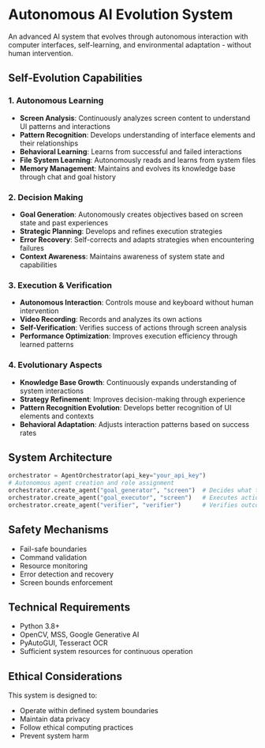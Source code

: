 # Autonomous AI Evolution System

An advanced AI system that evolves through autonomous interaction with computer interfaces, self-learning, and environmental adaptation - without human intervention.

## Self-Evolution Capabilities

### 1. Autonomous Learning
- **Screen Analysis**: Continuously analyzes screen content to understand UI patterns and interactions
- **Pattern Recognition**: Develops understanding of interface elements and their relationships
- **Behavioral Learning**: Learns from successful and failed interactions
- **File System Learning**: Autonomously reads and learns from system files
- **Memory Management**: Maintains and evolves its knowledge base through chat and goal history

### 2. Decision Making
- **Goal Generation**: Autonomously creates objectives based on screen state and past experiences
- **Strategic Planning**: Develops and refines execution strategies
- **Error Recovery**: Self-corrects and adapts strategies when encountering failures
- **Context Awareness**: Maintains awareness of system state and capabilities

### 3. Execution & Verification
- **Autonomous Interaction**: Controls mouse and keyboard without human intervention
- **Video Recording**: Records and analyzes its own actions
- **Self-Verification**: Verifies success of actions through screen analysis
- **Performance Optimization**: Improves execution efficiency through learned patterns

### 4. Evolutionary Aspects
- **Knowledge Base Growth**: Continuously expands understanding of system interactions
- **Strategy Refinement**: Improves decision-making through experience
- **Pattern Recognition Evolution**: Develops better recognition of UI elements and contexts
- **Behavioral Adaptation**: Adjusts interaction patterns based on success rates

## System Architecture

```python
orchestrator = AgentOrchestrator(api_key="your_api_key")
# Autonomous agent creation and role assignment
orchestrator.create_agent("goal_generator", "screen")  # Decides what to do
orchestrator.create_agent("goal_executor", "screen")   # Executes actions
orchestrator.create_agent("verifier", "verifier")      # Verifies outcomes
```

## Safety Mechanisms

- Fail-safe boundaries
- Command validation
- Resource monitoring
- Error detection and recovery
- Screen bounds enforcement

## Technical Requirements

- Python 3.8+
- OpenCV, MSS, Google Generative AI
- PyAutoGUI, Tesseract OCR
- Sufficient system resources for continuous operation

## Ethical Considerations

This system is designed to:
- Operate within defined system boundaries
- Maintain data privacy
- Follow ethical computing practices
- Prevent system harm

